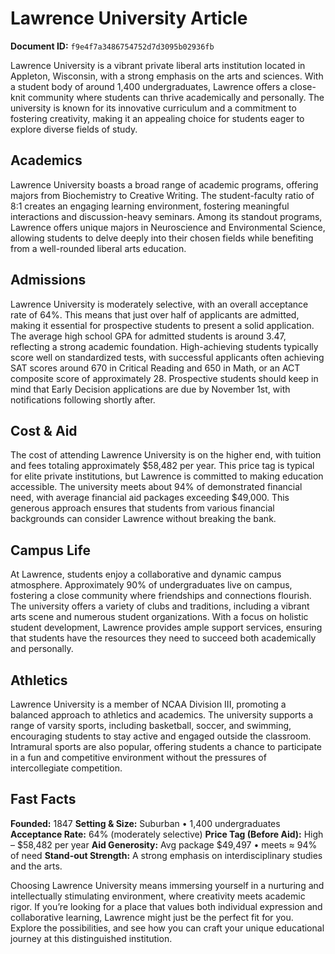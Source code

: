 # Lawrence University Article

**Document ID:** `f9e4f7a3486754752d7d3095b02936fb`

Lawrence University is a vibrant private liberal arts institution located in Appleton, Wisconsin, with a strong emphasis on the arts and sciences. With a student body of around 1,400 undergraduates, Lawrence offers a close-knit community where students can thrive academically and personally. The university is known for its innovative curriculum and a commitment to fostering creativity, making it an appealing choice for students eager to explore diverse fields of study.

## Academics
Lawrence University boasts a broad range of academic programs, offering majors from Biochemistry to Creative Writing. The student-faculty ratio of 8:1 creates an engaging learning environment, fostering meaningful interactions and discussion-heavy seminars. Among its standout programs, Lawrence offers unique majors in Neuroscience and Environmental Science, allowing students to delve deeply into their chosen fields while benefiting from a well-rounded liberal arts education.

## Admissions
Lawrence University is moderately selective, with an overall acceptance rate of 64%. This means that just over half of applicants are admitted, making it essential for prospective students to present a solid application. The average high school GPA for admitted students is around 3.47, reflecting a strong academic foundation. High-achieving students typically score well on standardized tests, with successful applicants often achieving SAT scores around 670 in Critical Reading and 650 in Math, or an ACT composite score of approximately 28. Prospective students should keep in mind that Early Decision applications are due by November 1st, with notifications following shortly after.

## Cost & Aid
The cost of attending Lawrence University is on the higher end, with tuition and fees totaling approximately $58,482 per year. This price tag is typical for elite private institutions, but Lawrence is committed to making education accessible. The university meets about 94% of demonstrated financial need, with average financial aid packages exceeding $49,000. This generous approach ensures that students from various financial backgrounds can consider Lawrence without breaking the bank.

## Campus Life
At Lawrence, students enjoy a collaborative and dynamic campus atmosphere. Approximately 90% of undergraduates live on campus, fostering a close community where friendships and connections flourish. The university offers a variety of clubs and traditions, including a vibrant arts scene and numerous student organizations. With a focus on holistic student development, Lawrence provides ample support services, ensuring that students have the resources they need to succeed both academically and personally.

## Athletics
Lawrence University is a member of NCAA Division III, promoting a balanced approach to athletics and academics. The university supports a range of varsity sports, including basketball, soccer, and swimming, encouraging students to stay active and engaged outside the classroom. Intramural sports are also popular, offering students a chance to participate in a fun and competitive environment without the pressures of intercollegiate competition.

## Fast Facts
**Founded:** 1847
**Setting & Size:** Suburban • 1,400 undergraduates
**Acceptance Rate:** 64% (moderately selective)
**Price Tag (Before Aid):** High – $58,482 per year
**Aid Generosity:** Avg package $49,497 • meets ≈ 94% of need
**Stand-out Strength:** A strong emphasis on interdisciplinary studies and the arts.

Choosing Lawrence University means immersing yourself in a nurturing and intellectually stimulating environment, where creativity meets academic rigor. If you’re looking for a place that values both individual expression and collaborative learning, Lawrence might just be the perfect fit for you. Explore the possibilities, and see how you can craft your unique educational journey at this distinguished institution.
